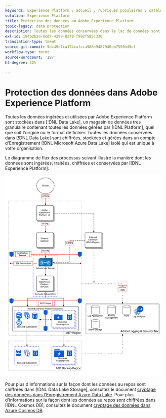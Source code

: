 ```yaml
---
keywords: Experience Platform ; accueil ; rubriques populaires ; catalogue ; protection des données ; chiffrement des données ; lac
solution: Experience Platform
title: Protection des données au Adobe Experience Platform
topic-legacy: data protection
description: Toutes les données conservées dans le lac de données sont chiffrées, stockées et gérées dans un compte Microsoft Azure Data Lake isolé, propre à votre organisation. Le diagramme de flux de processus suivant illustre comment les données sont ingérées, traitées, chiffrées et conservées par l’Experience Platform.
exl-id: 184b2b2d-8cd7-4299-83f8-f992f585c336
translation-type: tm+mt
source-git-commit: 5d449c1ca174cafcca988e9487940eb7550bd5cf
workflow-type: tm+mt
source-wordcount: '187'
ht-degree: 32%

---
```


# Protection des données dans Adobe Experience Platform

Toutes les données ingérées et utilisées par Adobe Experience Platform sont stockées dans [!DNL Data Lake], un magasin de données très granulaire contenant toutes les données gérées par [!DNL Platform], quel que soit l&#39;origine ou le format de fichier. Toutes les données conservées dans [!DNL Data Lake] sont chiffrées, stockées et gérées dans un compte d&#39;Enregistrement [!DNL Microsoft Azure Data Lake] isolé qui est unique à votre organisation.

Le diagramme de flux des processus suivant illustre la manière dont les données sont ingérées, traitées, chiffrées et conservées par [!DNL Experience Platform]:

![](images/data-protection/flow.png)

Pour plus d&#39;informations sur la façon dont les données au repos sont chiffrées dans [!DNL Data Lake Storage], consultez le document [cryptage des données dans l&#39;Enregistrement Azure Data Lake](https://docs.microsoft.com/fr-fr/azure/data-lake-store/data-lake-store-encryption). Pour plus d&#39;informations sur la façon dont les données au repos sont chiffrées dans [!DNL Cosmos DB], consultez le document [cryptage des données dans Azure Cosmos DB](https://docs.microsoft.com/fr-fr/azure/cosmos-db/database-encryption-at-rest).
